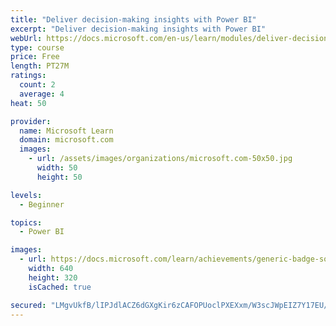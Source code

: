 ```yaml
---
title: "Deliver decision-making insights with Power BI"
excerpt: "Deliver decision-making insights with Power BI"
webUrl: https://docs.microsoft.com/en-us/learn/modules/deliver-decision-making-insights-with-power-bi/
type: course
price: Free
length: PT27M
ratings:
  count: 2
  average: 4
heat: 50

provider:
  name: Microsoft Learn
  domain: microsoft.com
  images:
    - url: /assets/images/organizations/microsoft.com-50x50.jpg
      width: 50
      height: 50

levels:
  - Beginner

topics:
  - Power BI

images:
  - url: https://docs.microsoft.com/learn/achievements/generic-badge-social.png
    width: 640
    height: 320
    isCached: true

secured: "LMgvUkfB/lIPJdlACZ6dGXgKir6zCAFOPUoclPXEXxm/W3scJWpEIZ7Y17EU/mAqGupU41ND//0FSEyJadQ/UNSgimF4w1CT/cMeLONQZ3Lf/61rjrV/47qPkvayWxtgW2SixE61xEeDlL0ZL62m70RGF5I/QOJl8utMWqxnpMc6HPPBVeOZAdqQ5Wi+w/Yua/ZRu4OGhcGVd5l3H3ivI/q3h1OH8YMiz70AlucMrjB+n//+56LFejEOnXXc50MsNK82qsvS5pO2JZAsgYNY7jsP3x47Gt0gYfzotQs/TmPUugbyLyMoil9IoOWpaTuTwvpcsnpwvjl/2sd2KfexzUun00qegtfgKAT0wHYWAFSWpYWC9tQIIszr6w3FYA75GdBbZz0LhAn8dWy7QjXJsA==;edz0h6eDkPHosIAfVVmIBQ=="
---
```


